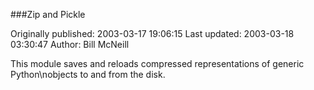 ###Zip and Pickle

Originally published: 2003-03-17 19:06:15
Last updated: 2003-03-18 03:30:47
Author: Bill McNeill

This module saves and reloads compressed representations of generic Python\nobjects to and from the disk.